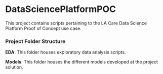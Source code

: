 # DataSciencePlatformPOC

This project contains scripts pertaining to the LA Care Data Science Platform Proof of Concept use case.

### Project Folder Structure

**EDA**: This folder houses exploratory data analysis scripts.

**Models**: This folder houses the different models developed at the project solution.
